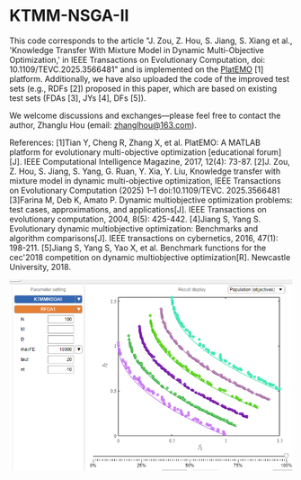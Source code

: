# KTMM-NSGA-II
This code corresponds to the article "J. Zou, Z. Hou, S. Jiang, S. Xiang et al., 'Knowledge Transfer With Mixture Model in Dynamic Multi-Objective Optimization,' in IEEE Transactions on Evolutionary Computation, doi: 10.1109/TEVC.2025.3566481" and is implemented on the [PlatEMO](https://github.com/BIMK/PlatEMO "PlatEMO") [1] platform. Additionally, we have also uploaded the code of the improved test sets (e.g., RDFs [2]) proposed in this paper, which are based on existing test sets (FDAs [3], JYs [4], DFs [5]).

 We welcome discussions and exchanges—please feel free to contact the author, Zhanglu Hou (email: zhanglhou@163.com).

References:
[1]Tian Y, Cheng R, Zhang X, et al. PlatEMO: A MATLAB platform for evolutionary multi-objective optimization [educational forum][J]. IEEE Computational Intelligence Magazine, 2017, 12(4): 73-87.
[2]J. Zou, Z. Hou, S. Jiang, S. Yang, G. Ruan, Y. Xia, Y. Liu, Knowledge transfer with mixture model in dynamic multi-objective optimization, IEEE Transactions on Evolutionary Computation (2025) 1–1 doi:10.1109/TEVC. 2025.3566481
[3]Farina M, Deb K, Amato P. Dynamic multiobjective optimization problems: test cases, approximations, and applications[J]. IEEE Transactions on evolutionary computation, 2004, 8(5): 425-442.
[4]Jiang S, Yang S. Evolutionary dynamic multiobjective optimization: Benchmarks and algorithm comparisons[J]. IEEE transactions on cybernetics, 2016, 47(1): 198-211.
[5]Jiang S, Yang S, Yao X, et al. Benchmark functions for the cec'2018 competition on dynamic multiobjective optimization[R]. Newcastle University, 2018.

![Image](./fig/1f96bb5a079fc447a5e54c9d5f4e182.png "Image Example")
